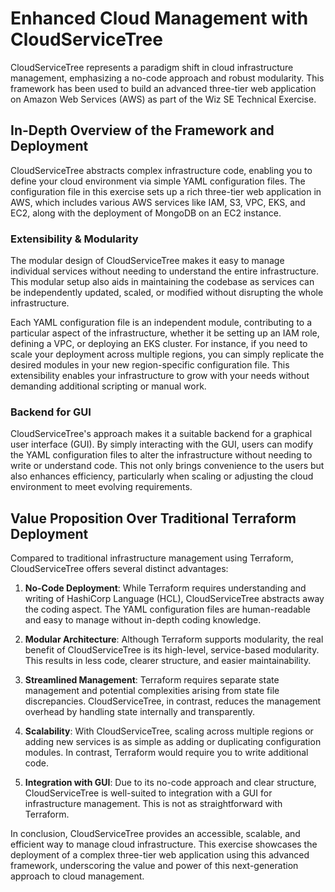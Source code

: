 # Enhanced Cloud Management with CloudServiceTree

CloudServiceTree represents a paradigm shift in cloud infrastructure management, emphasizing a no-code approach and robust modularity. This framework has been used to build an advanced three-tier web application on Amazon Web Services (AWS) as part of the Wiz SE Technical Exercise.

## In-Depth Overview of the Framework and Deployment

CloudServiceTree abstracts complex infrastructure code, enabling you to define your cloud environment via simple YAML configuration files. The configuration file in this exercise sets up a rich three-tier web application in AWS, which includes various AWS services like IAM, S3, VPC, EKS, and EC2, along with the deployment of MongoDB on an EC2 instance.

### Extensibility & Modularity

The modular design of CloudServiceTree makes it easy to manage individual services without needing to understand the entire infrastructure. This modular setup also aids in maintaining the codebase as services can be independently updated, scaled, or modified without disrupting the whole infrastructure. 

Each YAML configuration file is an independent module, contributing to a particular aspect of the infrastructure, whether it be setting up an IAM role, defining a VPC, or deploying an EKS cluster. For instance, if you need to scale your deployment across multiple regions, you can simply replicate the desired modules in your new region-specific configuration file. This extensibility enables your infrastructure to grow with your needs without demanding additional scripting or manual work.

### Backend for GUI

CloudServiceTree's approach makes it a suitable backend for a graphical user interface (GUI). By simply interacting with the GUI, users can modify the YAML configuration files to alter the infrastructure without needing to write or understand code. This not only brings convenience to the users but also enhances efficiency, particularly when scaling or adjusting the cloud environment to meet evolving requirements.

## Value Proposition Over Traditional Terraform Deployment

Compared to traditional infrastructure management using Terraform, CloudServiceTree offers several distinct advantages:

1. **No-Code Deployment**: While Terraform requires understanding and writing of HashiCorp Language (HCL), CloudServiceTree abstracts away the coding aspect. The YAML configuration files are human-readable and easy to manage without in-depth coding knowledge.

2. **Modular Architecture**: Although Terraform supports modularity, the real benefit of CloudServiceTree is its high-level, service-based modularity. This results in less code, clearer structure, and easier maintainability.

3. **Streamlined Management**: Terraform requires separate state management and potential complexities arising from state file discrepancies. CloudServiceTree, in contrast, reduces the management overhead by handling state internally and transparently.

4. **Scalability**: With CloudServiceTree, scaling across multiple regions or adding new services is as simple as adding or duplicating configuration modules. In contrast, Terraform would require you to write additional code.

5. **Integration with GUI**: Due to its no-code approach and clear structure, CloudServiceTree is well-suited to integration with a GUI for infrastructure management. This is not as straightforward with Terraform.

In conclusion, CloudServiceTree provides an accessible, scalable, and efficient way to manage cloud infrastructure. This exercise showcases the deployment of a complex three-tier web application using this advanced framework, underscoring the value and power of this next-generation approach to cloud management.